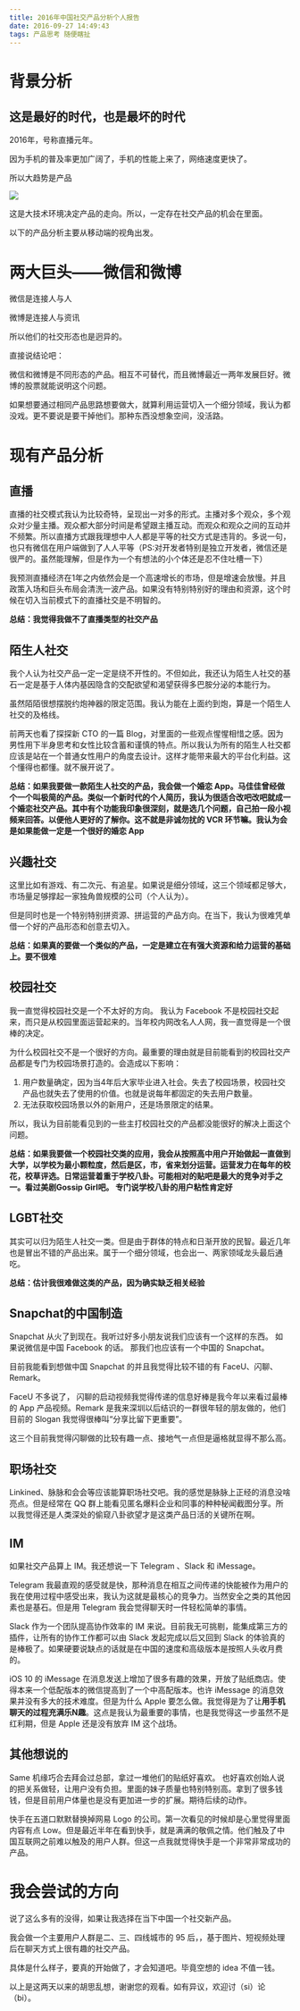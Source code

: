 ```yaml
---
title: 2016年中国社交产品分析个人报告
date: 2016-09-27 14:49:43
tags: 产品思考 随便瞎扯
---
```


# 背景分析
## 这是最好的时代，也是最坏的时代
2016年，号称直播元年。

因为手机的普及率更加广阔了，手机的性能上来了，网络速度更快了。

所以大趋势是产品

![](http://ww3.sinaimg.cn/large/006y8lVagw1f888f7ufokj30cy01k744.jpg)

这是大技术环境决定产品的走向。所以，一定存在社交产品的机会在里面。

以下的产品分析主要从移动端的视角出发。

<!--more-->

#  两大巨头——微信和微博 
微信是连接人与人

微博是连接人与资讯

所以他们的社交形态也是迥异的。

直接说结论吧：

微信和微博是不同形态的产品。相互不可替代，而且微博最近一两年发展巨好。微博的股票就能说明这个问题。

如果想要通过相同产品思路想要做大，就算利用运营切入一个细分领域，我认为都没戏。更不要说是要干掉他们。那种东西没想象空间，没活路。

#  现有产品分析 
## 直播

直播的社交模式我认为比较奇特，呈现出一对多的形式。主播对多个观众，多个观众对少量主播。观众都大部分时间是希望跟主播互动。而观众和观众之间的互动并不频繁。所以直播方式跟我理想中人人都是平等的社交方式是违背的。多说一句，也只有微信在用户端做到了人人平等（PS:对开发者特别是独立开发者，微信还是很严的。虽然能理解，但是作为一个有想法的小个体还是忍不住吐槽一下）

我预测直播经济在1年之内依然会是一个高速增长的市场，但是增速会放慢。并且政策入场和巨头布局会清洗一波产品。如果没有特别特别好的理由和资源，这个时候在切入当前模式下的直播社交是不明智的。

**总结：我觉得我做不了直播类型的社交产品**

## 陌生人社交

我个人认为社交产品一定一定是绕不开性的。不但如此，我还认为陌生人社交的基石一定是基于人体内基因隐含的交配欲望和渴望获得多巴胺分泌的本能行为。

虽然陌陌很想摆脱约炮神器的限定范围。我认为能在上面约到炮，算是一个陌生人社交的及格线。

前两天也看了探探新 CTO 的一篇 Blog，对里面的一些观点惺惺相惜之感。因为男性用下半身思考和女性比较含蓄和谨慎的特点。所以我认为所有的陌生人社交都应该是站在一个普通女性用户的角度去设计。这样才能带来最大的平台化利益。这个懂得也都懂。就不展开说了。

**总结：如果我要做一款陌生人社交的产品，我会做一个婚恋 App。马佳佳曾经做个一个叫极简的产品。类似一个新时代的个人简历，我认为很适合改吧改吧就成一个婚恋社交产品。其中有个功能我印象很深刻，就是选几个问题，自己拍一段小视频来回答。以便他人更好的了解你。这不就是非诚勿扰的 VCR 环节嘛。我认为会是如果能做一定是一个很好的婚恋 App**


## 兴趣社交

这里比如有游戏、有二次元、有追星。如果说是细分领域，这三个领域都足够大，市场量足够撑起一家独角兽规模的公司（个人认为）。

但是同时也是一个特别特别拼资源、拼运营的产品方向。在当下，我认为很难凭单借一个好的产品形态和创意去切入。

**总结：如果真的要做一个类似的产品，一定是建立在有强大资源和给力运营的基础上。要不很难**


## 校园社交

我一直觉得校园社交是一个不太好的方向。 我认为 Facebook 不是校园社交起来，而只是从校园里面运营起来的。当年校内网改名人人网，我一直觉得是一个很棒的决定。

为什么校园社交不是一个很好的方向。最重要的理由就是目前能看到的校园社交产品都是专门为校园场景打造的。会造成以下影响：
1. 用户数量确定，因为当4年后大家毕业进入社会。失去了校园场景，校园社交产品也就失去了使用的价值。也就是说每年都固定的失去用户数量。
2. 无法获取校园场景以外的新用户，还是场景限定的结果。 

所以，我认为目前能看见到的一些主打校园社交的产品都没能很好的解决上面这个问题。

**总结：如果我要做一个校园社交类的应用，我会从按照高中用户开始做起一直做到大学，以学校为最小颗粒度，然后是区，市，省来划分运营。运营发力在每年的校花，校草评选。日常运营着重于学校八卦。可能相对的贴吧是最大的竞争对手之一。看过美剧Gossip Girl吧。 专门说学校八卦的用户粘性肯定好**

## LGBT社交

其实可以归为陌生人社交一类。但是由于群体的特点和日渐开放的民智。最近几年也是冒出不错的产品出来。属于一个细分领域，也会出一、两家领域龙头最后通吃。

**总结：估计我很难做这类的产品，因为确实缺乏相关经验**

## Snapchat的中国制造

Snapchat 从火了到现在。我听过好多小朋友说我们应该有一个这样的东西。 如果说微信是中国 Facebook 的话。 那我们也应该有一个中国的 Snapchat。

目前我能看到想做中国 Snapchat 的并且我觉得比较不错的有 FaceU、闪聊、Remark。

FaceU 不多说了， 闪聊的启动视频我觉得传递的信息好棒是我今年以来看过最棒的 App 产品视频。Remark 是我来深圳以后结识的一群很年轻的朋友做的，他们目前的 Slogan 我觉得很棒叫“分享比留下更重要”。

这三个目前我觉得闪聊做的比较有趣一点、接地气一点但是逼格就显得不那么高。

## 职场社交

Linkined、脉脉和会会等应该能算职场社交吧。我的感觉是脉脉上正经的消息没啥亮点。但是经常在 QQ 群上能看见匿名爆料企业和同事的种种秘闻截图分享。所以我觉得还是人类深处的偷窥八卦欲望才是这类产品日活的关键所在啊。


## IM

如果社交产品算上 IM。我还想说一下 Telegram 、Slack 和 iMessage。 

Telegram 我最直观的感受就是快，那种消息在相互之间传递的快能被作为用户的我在使用过程中感受出来，我认为这就是最核心的竞争力。当然安全之类的其他因素也是基石。但是用 Telegram 我会觉得聊天时一件轻松简单的事情。

Slack 作为一个团队提高协作效率的 IM 来说。目前我无可挑剔，能集成第三方的插件，让所有的协作工作都可以由 Slack 发起完成以后又回到 Slack 的体验真的是棒极了。如果硬要说缺点的话就是在中国的速度和高级版本是按照人头收月费的。

iOS 10 的 iMessage 在消息发送上增加了很多有趣的效果，开放了贴纸商店。使得本来一个低配版本的微信提高到了一个中高配版本。也许 iMessage 的消息效果并没有多大的技术难度。但是为什么 Apple 要怎么做。我觉得是为了让**用手机聊天的过程充满乐N趣**。这点是我认为最重要的事情，也是我觉得这一步虽然不是红利期，但是 Apple 还是没有放弃 IM 这个战场。  

## 其他想说的 

Same 机缘巧合去拜会过总部，拿过一堆他们的贴纸好喜欢。 也好喜欢创始人说的把关系做轻，让用户没有负担。里面的妹子质量也特别特别高。拿到了很多钱钱，但是目前用户体量也是没有更加进一步的扩展。期待后续的动作。

快手在五道口默默替换掉网易 Logo 的公司。第一次看见的时候却是心里觉得里面内容有点 Low。但是最近半年在看到快手，就是满满的敬佩之情。他们触及了中国互联网之前难以触及的用户人群。但这一点我就觉得快手是一个非常非常成功的产品。


# 我会尝试的方向

说了这么多有的没得，如果让我选择在当下中国一个社交新产品。

我会做一个主要用户人群是二、三、四线城市的 95 后，，基于图片、短视频处理后在聊天方式上很有趣的社交产品。

具体是什么样子，要真的开始做了，才会知道吧。毕竟空想的 idea 不值一钱。


以上是这两天以来的胡思乱想，谢谢您的观看。如有异议，欢迎讨（si）论（bi）。

